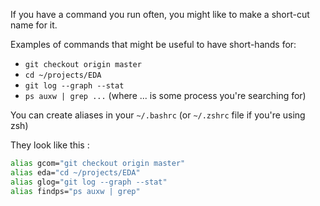 If you have a command you run often, you might like to make a short-cut name for it.

Examples of commands that might be useful to have short-hands for:
- `git checkout origin master`
- `cd ~/projects/EDA`
- `git log --graph --stat`
- `ps auxw | grep ...`  (where ... is some process you're searching for)

You can create aliases in your `~/.bashrc` (or `~/.zshrc` file if you're using zsh)

They look like this :

```bash
alias gcom="git checkout origin master"
alias eda="cd ~/projects/EDA"
alias glog="git log --graph --stat"
alias findps="ps auxw | grep"
```
